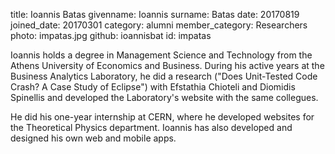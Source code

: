 title: Ioannis Batas
givenname: Ioannis
surname: Batas
date: 20170819
joined_date: 20170301
category: alumni
member_category: Researchers
photo: impatas.jpg
github: ioannisbat
id: impatas

<p>
Ioannis holds a degree in Management Science and Technology from the Athens University of Economics and Business. During his active years at the Business Analytics Laboratory, he did a research ("Does Unit-Tested Code Crash? A Case Study of Eclipse") with Efstathia Chioteli and Diomidis Spinellis and developed the Laboratory's website with the same collegues. 
</p>
<p>
He did his one-year internship at CERN, where he developed websites for the Theoretical Physics department. Ioannis has also developed and designed his own web and mobile apps.
</p>
